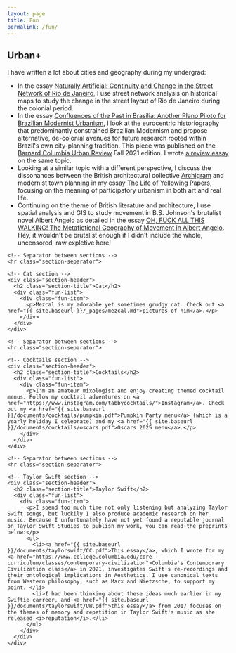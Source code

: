 ```yaml
---
layout: page
title: Fun
permalink: /fun/
---
```


<div class="container">
  <div class="fun-container">
    <!-- Urban+ section -->
    <div class="section-header">
      <h2 class="section-title">Urban+</h2>
      <div class="fun-list">
        <div class="fun-item">
          <p>I have written a lot about cities and geography during my undergrad:</p>
          <ul>
            <li>In the essay <a href="{{ site.baseurl }}/documents/urban/rio.pdf">Naturally Artificial: Continuity and Change in the Street Network of Rio de Janeiro</a>, I use street network analysis on historical maps to study the change in the street layout of Rio de Janeiro during the colonial period.</li> 
            <li>In the essay <a href="{{ site.baseurl }}/documents/urban/confluences.pdf">Confluences of the Past in Brasília: Another Plano Piloto for Brazilian Modernist Urbanism</a>, I look at the eurocentric historiography that predominantly constrained Brazilian Modernism and propose alternative, de-colonial avenues for future research rooted within Brazil's own city-planning tradition. This piece was published on the <a href="https://www.bcurbanreview.com">Barnard Columbia Urban Review</a> Fall 2021 edition. I wrote <a href="{{ site.baseurl }}/documents/urban/cannibalism.pdf">a review essay</a> on the same topic.</li> 
            <li>Looking at a similar topic with a different perspective, I discuss the dissonances between the British architectural collective <a href="https://www.archigram.net/about-archigram">Archigram</a> and modernist town planning in my essay <a href="{{ site.baseurl }}/documents/urban/archigram.pdf">The Life of Yellowing Papers</a>, focusing on the meaning of participatory urbanism in both art and real life.</li>
            <li>Continuing on the theme of British literature and architecture, I use spatial analysis and GIS to study movement in B.S. Johnson's brutalist novel Albert Angelo as detailed in the essay <a href="{{ site.baseurl }}/documents/urban/f-walking.pdf">OH, FUCK ALL THIS WALKING! The Metafictional Geography of Movement in Albert Angelo</a>. Hey, it wouldn't be brutalist enough if I didn't include the whole, uncensored, raw expletive here!</li>
          </ul>
        </div>
      </div>
    </div>

    <!-- Separator between sections -->
    <hr class="section-separator">

    <!-- Cat section -->
    <div class="section-header">
      <h2 class="section-title">Cat</h2>
      <div class="fun-list">
        <div class="fun-item">
          <p>Mezcal is my adorable yet sometimes grudgy cat. Check out <a href="{{ site.baseurl }}/_pages/mezcal.md">pictures of him</a>.</p>
        </div>
      </div>
    </div>

    <!-- Separator between sections -->
    <hr class="section-separator">

    <!-- Cocktails section -->
    <div class="section-header">
      <h2 class="section-title">Cocktails</h2>
      <div class="fun-list">
        <div class="fun-item">
          <p>I'm an amateur mixologist and enjoy creating themed cocktail menus. Follow my cocktail adventures on <a href="https://www.instagram.com/tabbycocktails/">Instagram</a>. Check out my <a href="{{ site.baseurl }}/documents/cocktails/pumpkin.pdf">Pumpkin Party menu</a> (which is a yearly holiday I celebrate) and my <a href="{{ site.baseurl }}/documents/cocktails/oscars.pdf">Oscars 2025 menu</a>.</p>
        </div>
      </div>
    </div>

    <!-- Separator between sections -->
    <hr class="section-separator">

    <!-- Taylor Swift section -->
    <div class="section-header">
      <h2 class="section-title">Taylor Swift</h2>
      <div class="fun-list">
        <div class="fun-item">
          <p>I spend too much time not only listening but analyzing Taylor Swift songs, but luckily I also produce academic research on her music. Because I unfortunately have not yet found a reputable journal on Taylor Swift Studies to publish my work, you can read the preprints below:</p>
          <ul>
            <li><a href="{{ site.baseurl }}/documents/taylorswift/CC.pdf">This essay</a>, which I wrote for my <a href="https://www.college.columbia.edu/core-curriculum/classes/contemporary-civilization">Columbia's Contemporary Civilization class</a> in 2021, investigates Swift's re-recordings and their ontological implications in Aesthetics. I use canonical texts from Western philosophy, such as Marx and Nietzsche, to support my point. </li> 
            <li>I had been thinking about these ideas much earlier in my Swiftie carreer, and <a href="{{ site.baseurl }}/documents/taylorswift/UW.pdf">this essay</a> from 2017 focuses on the themes of memory and repetition in Taylor Swift's music as she released <i>reputation</i>.</li> 
          </ul>
        </div>
      </div>
    </div>
  </div>
</div>

